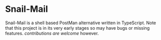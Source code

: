 # Snail-Mail

Snail-Mail is a shell based PostMan alternative written in TypeScript. Note that
this project is in its very early stages so may have bugs or missing features.
_contributions are welcome_ however.
